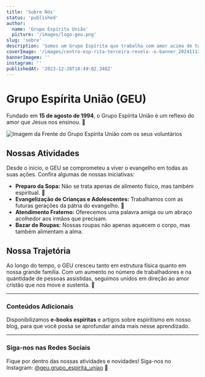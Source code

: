 ```yaml
---
title: 'Sobre Nós'
status: 'published'
author:
  name: 'Grupo Espírita União'
  picture: '/images/logo-geu.png'
slug: 'sobre'
description: 'Somos um Grupo Espírita que trabalha com amor acima de tudo.'
coverImage: '/images/centro-esp-rita-terceira-revela--o-banner_20241113_150504_0000-k5OD.jpg'
bannerImagem: ''
instagram: ''
publishedAt: '2023-12-28T18:49:02.348Z'
---
```


# Grupo Espírita União (GEU)

Fundado em **15 de agosto de 1994**, o Grupo Espírita União é um reflexo do amor que Jesus nos ensinou. 💖

![Imagem da Frente do Grupo Espírita União com os seus voluntários](/images/image-section-geu-QyOT.jpg)

## Nossas Atividades

Desde o início, o GEU se comprometeu a viver o evangelho em todas as suas ações. Confira algumas de nossas iniciativas:

- **Preparo da Sopa:** Não se trata apenas de alimento físico, mas também espiritual. 🍲
- **Evangelização de Crianças e Adolescentes:** Trabalhamos com as futuras gerações da pátria do evangelho. 🌱
- **Atendimento Fraterno:** Oferecemos uma palavra amiga ou um abraço acolhedor aos irmãos que precisam.
- **Bazar de Roupas:** Nossas roupas não apenas aquecem o corpo, mas também alimentam a alma.

## Nossa Trajetória

Ao longo do tempo, o GEU cresceu tanto em estrutura física quanto em nossa grande família. Com um aumento no número de trabalhadores e na quantidade de pessoas assistidas, seguimos unidos em direção ao amor cristão que nos move e sustenta. 🙏

---

### Conteúdos Adicionais

Disponibilizamos **e-books espíritas** e artigos sobre espiritismo em nosso blog, para que você possa se aprofundar ainda mais nesse aprendizado.

---

### Siga-nos nas Redes Sociais

Fique por dentro das nossas atividades e novidades! Siga-nos no Instagram: [@geu.grupo_espirita_uniao](https://www.instagram.com/geu.grupo_espirita_uniao/) 📲